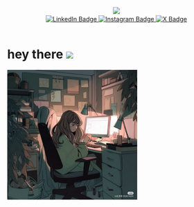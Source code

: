 <div id="header" align="center">
  <img src="https://media4.giphy.com/media/v1.Y2lkPTc5MGI3NjExbWdudnBicjBieTA3ZHY5cWVvdXpneDBjbDk3aG1yam1tN3VraXczMCZlcD12MV9pbnRlcm5hbF9naWZfYnlfaWQmY3Q9Zw/iTg9leJES5ErdIJ3No/giphy.gif" width="100"/>
</div>
<div id="badges" align="center">
   <a href="www.linkedin.com/in/shilpa-rajeev">
  <img src="https://img.shields.io/badge/LinkedIn-blue?style=for-the-badge&logo=linkedin&logoColor=white" alt="LinkedIn Badge"/>
   </a>
   <a href="https://www.instagram.com/_shilpa__rajeev/">
  <img src="https://img.shields.io/badge/Instagram-pink?style=for-the-badge&logo=instagram&logoColor=white" alt="Instagram Badge"/>
   </a>
   <a href="https://x.com/shilpa_rajeev">
  <img src="https://img.shields.io/badge/X-black?style=for-the-badge&logo=X&logoColor=white" alt="X Badge"/>
   </a>
</div>
<div id="profileview" align="center">
  <img src="https://komarev.com/ghpvc/?username=ShilpaRajeev&style=flat-square&color=blue" alt=""/>
  </div>


<h1>
  hey there
  <img src="https://media.giphy.com/media/hvRJCLFzcasrR4ia7z/giphy.gif" width="30px"/>
</h1>

<img src="Readme/profile.jpeg" alt="Alt text" width="300">